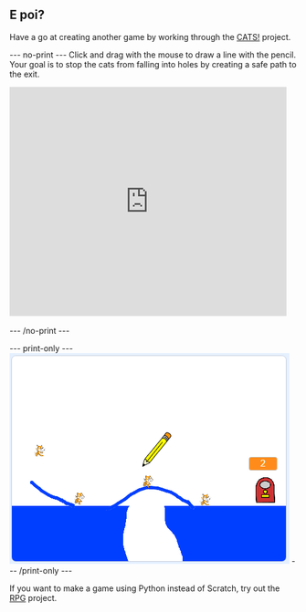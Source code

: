 ## E poi?

Have a go at creating another game by working through the [CATS!](https://projects.raspberrypi.org/en/projects/cats?utm_source=pathway&utm_medium=whatnext&utm_campaign=projects) project.

\--- no-print \--- Click and drag with the mouse to draw a line with the pencil. Your goal is to stop the cats from falling into holes by creating a safe path to the exit.

<div class="scratch-preview">
  <iframe allowtransparency="true" width="485" height="402" src="https://scratch.mit.edu/projects/embed/253667883/?autostart=false" frameborder="0" scrolling="no"></iframe>
</div>

\--- /no-print \---

\--- print-only \--- ![Cats finished](images/cats-finished.png) \--- /print-only \---

If you want to make a game using Python instead of Scratch, try out the [RPG](https://projects.raspberrypi.org/en/projects/rpg?utm_source=pathway&utm_medium=whatnext&utm_campaign=projects) project.